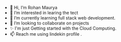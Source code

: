 - 👋 Hi, I’m Rohan Maurya
- 👀 I’m interested in learing the tect
- 🌱 I’m currently learning full stack web development.
- 💞️ I’m looking to collaborate on projects
- ✨ I'm just Getting started with the Cloud Computing.
- 📫 Reach me using lindekin profile .

<!---
KaalaDaaku/KaalaDaaku is a ✨ special ✨ repository because its `README.md` (this file) appears on your GitHub profile.
You can click the Preview link to take a look at your changes.
--->
